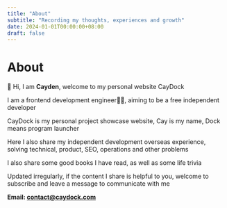 ```yaml
---
title: "About"
subtitle: "Recording my thoughts, experiences and growth"
date: 2024-01-01T00:00:00+08:00
draft: false
---
```


# About

👋 Hi, I am **Cayden**, welcome to my personal website CayDock

I am a frontend development engineer👨‍💻, aiming to be a free independent developer

CayDock is my personal project showcase website, Cay is my name, Dock means program launcher

Here I also share my independent development overseas experience, solving technical, product, SEO, operations and other problems

I also share some good books I have read, as well as some life trivia

Updated irregularly, if the content I share is helpful to you, welcome to subscribe and leave a message to communicate with me

**Email: contact@caydock.com**
